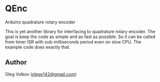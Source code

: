 # QEnc
Arduino quadrature rotary encoder

This is yet another library for interfacing to quadrature rotary encoder. The goal is keep the code as simple and as fast as possible. So it can be called from timer ISR with sub-milliseconds period even on slow CPU. The example code does exactly that.

## Author

Oleg Volkov (olegv142@gmail.com)
